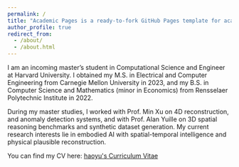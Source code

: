 ```yaml
---
permalink: /
title: "Academic Pages is a ready-to-fork GitHub Pages template for academic personal websites"
author_profile: true
redirect_from: 
  - /about/
  - /about.html
---
```


I am an incoming master’s student in Computational Science and Engineer at Harvard University. I obtained my M.S. in Electrical and Computer Engineering from Carnegie Mellon University in 2023, and my B.S. in Computer Science and Mathematics (minor in Economics) from Rensselaer Polytechnic Institute in 2022.

During my master studies, I worked with Prof. Min Xu on 4D reconstruction, and anomaly detection systems, and with Prof. Alan Yuille on 3D spatial reasoning benchmarks and synthetic dataset generation. My current research interests lie in embodied AI with spatial-temporal intelligence and physical plausible reconstruction.

You can find my CV here: [haoyu's Curriculum Vitae](../assets/CV_Haoyu_Chen_Final.pdf)
